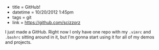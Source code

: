 * title = GitHub!
* datetime = 10/20/2012 1:45pm
* tags = git
* link = https://github.com/scizzorz

I just made a GitHub. Right now I only have one repo with my `.vimrc` and `.bashrc` sitting around in it, but I'm gonna start using it for all of my demos and projects.
